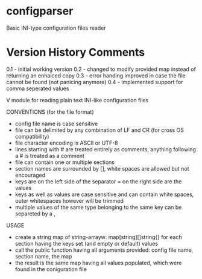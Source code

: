 # configparser
Basic INI-type configuration files reader

Version	History		Comments
=====================================================================================================================
0.1					- initial working version
0.2					- changed to modify provided map instead of returning an enhalced copy
0.3					- error handing improved in case the file cannot be found (not panicing anymore)
0.4					- implemented support for comma seperated values 

V module for reading plain text INI-like configuration files

CONVENTIONS (for the file format)
- config file name is case sensitive
- file can be delimited by any combination of LF and CR (for cross OS compatibility)
- file character encoding is ASCII or UTF-8
- lines starting with # are treated entirely as comments, anything following a # is treated as a comment
- file can contain one or multiple sections
- section names are surrounded by [], white spaces are allowed but not encouraged
- keys are on the left side of the separator = on the right side are the values
- keys as well as values are case sensitive and can contain white spaces, outer whitespaces however will be trimmed
- multiple values of the same type belonging to the same key can be separeted by a ,

USAGE
- create a string map of string-arrayw: map[string][]string{} for each section having the keys set (and empty or default) values
- call the public function having all arguments provided: config file name, section name, the map
- the result is the same map having all values populated, which were found in the coniguration file 

